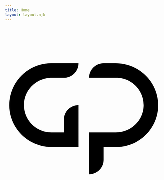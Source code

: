 ```yaml
---
title: Home
layout: layout.njk
---
```


<svg version="1.1" id="Layer_1" xmlns="http://www.w3.org/2000/svg" xmlns:xlink="http://www.w3.org/1999/xlink" x="0px" y="0px" viewBox="0 0 20 20" style="enable-background:new 0 0 20 20;" xml:space="preserve">
<g>
    <g>
        <path d="M9.33,15.32h-3.4c-2.93,0-5.36-2.34-5.39-5.27C0.52,7.09,2.91,4.68,5.86,4.68h3.47v0c0,1.02-0.83,1.85-1.85,1.85l-1.55,0
        c-1.9,0-3.49,1.5-3.52,3.4c-0.04,1.94,1.53,3.53,3.46,3.53h1.61v-1.61C7.47,10.83,8.3,10,9.33,10h0V15.32z" />
    </g>
    <g>
        <path d="M10.67,18.78L10.67,18.78l0-5.32h3.41c1.9,0,3.49-1.5,3.52-3.4c0.04-1.94-1.53-3.53-3.46-3.53h-3.47v0
        c0-1.02,0.83-1.85,1.85-1.85l1.54,0c2.93,0,5.36,2.34,5.39,5.27c0.03,2.96-2.37,5.37-5.32,5.37h-1.61v1.61
        C12.53,17.95,11.7,18.78,10.67,18.78z" />
    </g>
</g>
</svg>
